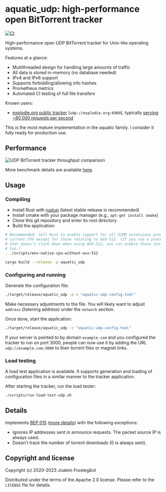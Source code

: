 # aquatic_udp: high-performance open BitTorrent tracker

[![CI](https://github.com/greatest-ape/aquatic/actions/workflows/ci.yml/badge.svg)](https://github.com/greatest-ape/aquatic/actions/workflows/ci.yml)

High-performance open UDP BitTorrent tracker for Unix-like operating systems.

Features at a glance:

- Multithreaded design for handling large amounts of traffic
- All data is stored in-memory (no database needed)
- IPv4 and IPv6 support
- Supports forbidding/allowing info hashes
- Prometheus metrics
- Automated CI testing of full file transfers

Known users:

- [explodie.org public tracker](https://explodie.org/opentracker.html) (`udp://explodie.org:6969`), typically [serving ~80,000 requests per second](https://explodie.org/tracker-stats.html)

This is the most mature implementation in the aquatic family. I consider it fully ready for production use.

## Performance

![UDP BitTorrent tracker throughput comparison](../../documents/aquatic-udp-load-test-illustration-2023-01-11.png)

More benchmark details are available [here](../../documents/aquatic-udp-load-test-2023-01-11.pdf).

## Usage

### Compiling

- Install Rust with [rustup](https://rustup.rs/) (latest stable release is recommended)
- Install cmake with your package manager (e.g., `apt-get install cmake`)
- Clone this git repository and enter its root directory
- Build the application:

```sh
# Recommended: tell Rust to enable support for all SIMD extensions present on
# current CPU except for those relating to AVX-512. (If you run a processor
# that doesn't clock down when using AVX-512, you can enable those instructions
# too.)
. ./scripts/env-native-cpu-without-avx-512

cargo build --release -p aquatic_udp
```

### Configuring and running

Generate the configuration file:

```sh
./target/release/aquatic_udp -p > "aquatic-udp-config.toml"
```

Make necessary adjustments to the file. You will likely want to adjust `address`
(listening address) under the `network` section.

Once done, start the application:

```sh
./target/release/aquatic_udp -c "aquatic-udp-config.toml"
```

If your server is pointed to by domain `example.com` and you configured the
tracker to run on port 3000, people can now use it by adding the URL
`udp://example.com:3000` to their torrent files or magnet links.

### Load testing

A load test application is available. It supports generation and loading of
configuration files in a similar manner to the tracker application.

After starting the tracker, run the load tester:

```sh
./scripts/run-load-test-udp.sh
```

## Details

Implements [BEP 015](https://www.bittorrent.org/beps/bep_0015.html) ([more details](https://libtorrent.org/udp_tracker_protocol.html)) with the following exceptions:

- Ignores IP addresses sent in announce requests. The packet source IP is always used.
- Doesn't track the number of torrent downloads (0 is always sent). 

## Copyright and license

Copyright (c) 2020-2023 Joakim Frostegård

Distributed under the terms of the Apache 2.0 license. Please refer to the `LICENSE` file for details.
